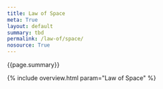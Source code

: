 ```yaml
---
title: Law of Space
meta: True
layout: default
summary: tbd  
permalink: /law-of/space/
nosource: True
---
```


<div class="hero">{{page.summary}}</div>

{% include overview.html param="Law of Space" %}
